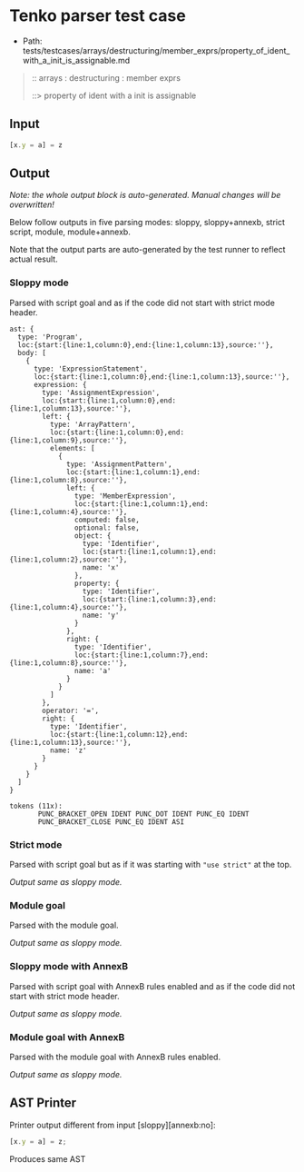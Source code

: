 # Tenko parser test case

- Path: tests/testcases/arrays/destructuring/member_exprs/property_of_ident_with_a_init_is_assignable.md

> :: arrays : destructuring : member exprs
>
> ::> property of ident with a init is assignable

## Input

`````js
[x.y = a] = z
`````

## Output

_Note: the whole output block is auto-generated. Manual changes will be overwritten!_

Below follow outputs in five parsing modes: sloppy, sloppy+annexb, strict script, module, module+annexb.

Note that the output parts are auto-generated by the test runner to reflect actual result.

### Sloppy mode

Parsed with script goal and as if the code did not start with strict mode header.

`````
ast: {
  type: 'Program',
  loc:{start:{line:1,column:0},end:{line:1,column:13},source:''},
  body: [
    {
      type: 'ExpressionStatement',
      loc:{start:{line:1,column:0},end:{line:1,column:13},source:''},
      expression: {
        type: 'AssignmentExpression',
        loc:{start:{line:1,column:0},end:{line:1,column:13},source:''},
        left: {
          type: 'ArrayPattern',
          loc:{start:{line:1,column:0},end:{line:1,column:9},source:''},
          elements: [
            {
              type: 'AssignmentPattern',
              loc:{start:{line:1,column:1},end:{line:1,column:8},source:''},
              left: {
                type: 'MemberExpression',
                loc:{start:{line:1,column:1},end:{line:1,column:4},source:''},
                computed: false,
                optional: false,
                object: {
                  type: 'Identifier',
                  loc:{start:{line:1,column:1},end:{line:1,column:2},source:''},
                  name: 'x'
                },
                property: {
                  type: 'Identifier',
                  loc:{start:{line:1,column:3},end:{line:1,column:4},source:''},
                  name: 'y'
                }
              },
              right: {
                type: 'Identifier',
                loc:{start:{line:1,column:7},end:{line:1,column:8},source:''},
                name: 'a'
              }
            }
          ]
        },
        operator: '=',
        right: {
          type: 'Identifier',
          loc:{start:{line:1,column:12},end:{line:1,column:13},source:''},
          name: 'z'
        }
      }
    }
  ]
}

tokens (11x):
       PUNC_BRACKET_OPEN IDENT PUNC_DOT IDENT PUNC_EQ IDENT
       PUNC_BRACKET_CLOSE PUNC_EQ IDENT ASI
`````

### Strict mode

Parsed with script goal but as if it was starting with `"use strict"` at the top.

_Output same as sloppy mode._

### Module goal

Parsed with the module goal.

_Output same as sloppy mode._

### Sloppy mode with AnnexB

Parsed with script goal with AnnexB rules enabled and as if the code did not start with strict mode header.

_Output same as sloppy mode._

### Module goal with AnnexB

Parsed with the module goal with AnnexB rules enabled.

_Output same as sloppy mode._

## AST Printer

Printer output different from input [sloppy][annexb:no]:

````js
[x.y = a] = z;
````

Produces same AST
